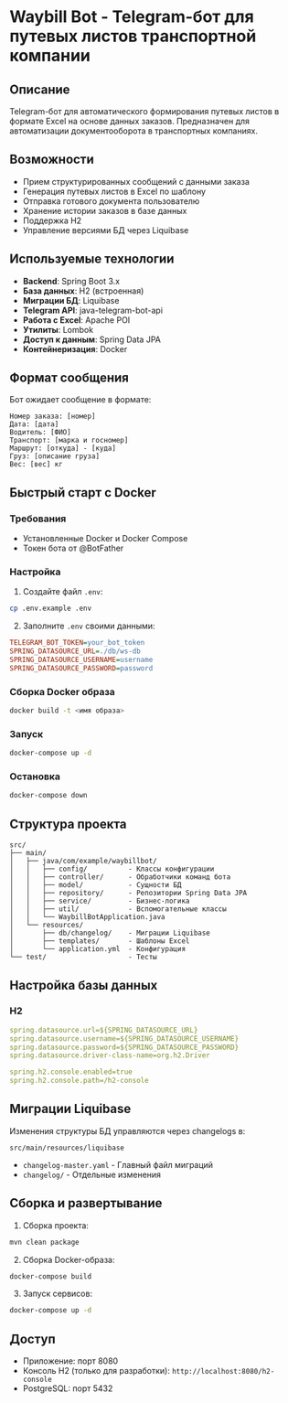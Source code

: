 # Waybill Bot - Telegram-бот для путевых листов транспортной компании

## Описание
Telegram-бот для автоматического формирования путевых листов в формате Excel на основе данных заказов. Предназначен для автоматизации документооборота в транспортных компаниях.

## Возможности
- Прием структурированных сообщений с данными заказа
- Генерация путевых листов в Excel по шаблону
- Отправка готового документа пользователю
- Хранение истории заказов в базе данных
- Поддержка H2
- Управление версиями БД через Liquibase

## Используемые технологии
- **Backend**: Spring Boot 3.x
- **База данных**: H2 (встроенная)
- **Миграции БД**: Liquibase
- **Telegram API**: java-telegram-bot-api
- **Работа с Excel**: Apache POI
- **Утилиты**: Lombok
- **Доступ к данным**: Spring Data JPA
- **Контейнеризация**: Docker

## Формат сообщения
Бот ожидает сообщение в формате:
```
Номер заказа: [номер]
Дата: [дата]
Водитель: [ФИО]
Транспорт: [марка и госномер]
Маршрут: [откуда] - [куда]
Груз: [описание груза]
Вес: [вес] кг
```

## Быстрый старт с Docker

### Требования
- Установленные Docker и Docker Compose
- Токен бота от @BotFather

### Настройка
1. Создайте файл `.env`:
```bash
cp .env.example .env
```
2. Заполните `.env` своими данными:
```ini
TELEGRAM_BOT_TOKEN=your_bot_token
SPRING_DATASOURCE_URL=./db/ws-db
SPRING_DATASOURCE_USERNAME=username
SPRING_DATASOURCE_PASSWORD=password
```

### Сборка Docker образа
```bash
docker build -t <имя образа>
```

### Запуск
```bash
docker-compose up -d
```

### Остановка
```bash
docker-compose down
```

## Структура проекта
```
src/
├── main/
│   ├── java/com/example/waybillbot/
│   │   ├── config/          - Классы конфигурации
│   │   ├── controller/      - Обработчики команд бота
│   │   ├── model/           - Сущности БД
│   │   ├── repository/      - Репозитории Spring Data JPA
│   │   ├── service/         - Бизнес-логика
│   │   ├── util/            - Вспомогательные классы
│   │   └── WaybillBotApplication.java
│   └── resources/
│       ├── db/changelog/    - Миграции Liquibase
│       ├── templates/       - Шаблоны Excel
│       └── application.yml  - Конфигурация
└── test/                    - Тесты
```

## Настройка базы данных

### H2
```yaml
spring.datasource.url=${SPRING_DATASOURCE_URL}
spring.datasource.username=${SPRING_DATASOURCE_USERNAME}
spring.datasource.password=${SPRING_DATASOURCE_PASSWORD}
spring.datasource.driver-class-name=org.h2.Driver

spring.h2.console.enabled=true
spring.h2.console.path=/h2-console
```

## Миграции Liquibase
Изменения структуры БД управляются через changelogs в:
```
src/main/resources/liquibase
```
- `changelog-master.yaml` - Главный файл миграций
- `changelog/` - Отдельные изменения

## Сборка и развертывание

1. Сборка проекта:
```bash
mvn clean package
```

2. Сборка Docker-образа:
```bash
docker-compose build
```

3. Запуск сервисов:
```bash
docker-compose up -d
```

## Доступ
- Приложение: порт 8080
- Консоль H2 (только для разработки): `http://localhost:8080/h2-console`
- PostgreSQL: порт 5432